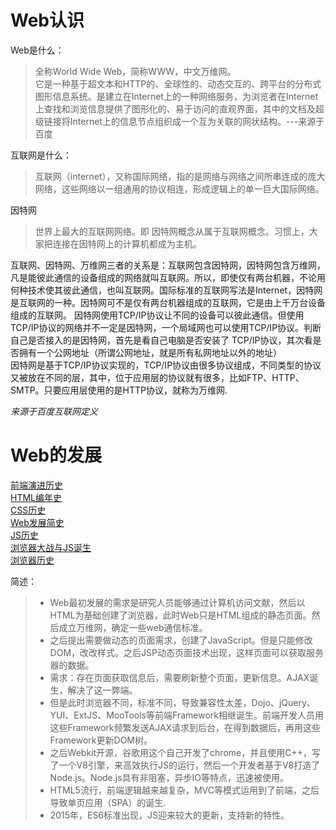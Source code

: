 # Web认识
Web是什么：
> 全称World Wide Web，简称WWW，中文万维网。   
> 它是一种基于超文本和HTTP的、全球性的、动态交互的、跨平台的分布式图形信息系统。是建立在Internet上的一种网络服务，为浏览者在Internet上查找和浏览信息提供了图形化的、易于访问的直观界面，其中的文档及超级链接将Internet上的信息节点组织成一个互为关联的网状结构。---来源于百度

互联网是什么：
> 互联网（internet），又称国际网络，指的是网络与网络之间所串连成的庞大网络，这些网络以一组通用的协议相连，形成逻辑上的单一巨大国际网络。

因特网
>世界上最大的互联网网络。即 因特网概念从属于互联网概念。习惯上，大家把连接在因特网上的计算机都成为主机。

互联网、因特网、万维网三者的关系是：互联网包含因特网，因特网包含万维网，凡是能彼此通信的设备组成的网络就叫互联网。所以，即使仅有两台机器，不论用何种技术使其彼此通信，也叫互联网。国际标准的互联网写法是Internet，因特网是互联网的一种。因特网可不是仅有两台机器组成的互联网，它是由上千万台设备组成的互联网。
因特网使用TCP/IP协议让不同的设备可以彼此通信。但使用TCP/IP协议的网络并不一定是因特网，一个局域网也可以使用TCP/IP协议。判断自己是否接入的是因特网，首先是看自己电脑是否安装了 TCP/IP协议，其次看是否拥有一个公网地址（所谓公网地址，就是所有私网地址以外的地址）   
因特网是基于TCP/IP协议实现的，TCP/IP协议由很多协议组成，不同类型的协议又被放在不同的层，其中，位于应用层的协议就有很多，比如FTP、HTTP、SMTP。只要应用层使用的是HTTP协议，就称为万维网.

*来源于百度互联网定义*


# Web的发展

[前端演进历史](https://mp.weixin.qq.com/s?__biz=MjM5Mjg4NDMwMA==&mid=400613181&idx=1&sn=0922531a39cf51ab7a12f625ae50609b&scene=0#wechat_redirect)   
[HTML编年史](https://www.jianshu.com/p/22da1e755bff)  
[CSS历史](https://www.jianshu.com/p/efbbf9c634f1)  
[Web发展简史](https://blog.csdn.net/katol/article/details/89192950)  
[JS历史](https://www.jianshu.com/p/208019383aa2)  
[浏览器大战与JS诞生](http://www.360doc.com/content/19/0731/01/29771970_852082416.shtml)  
[浏览器历史](https://segmentfault.com/a/1190000018806562)

简述：
> * Web最初发展的需求是研究人员能够通过计算机访问文献，然后以HTML为基础创建了浏览器，此时Web只是HTML组成的静态页面。然后成立万维网，确定一些web通信标准。  
> * 之后提出需要做动态的页面需求，创建了JavaScript。但是只能修改DOM，改改样式。之后JSP动态页面技术出现，这样页面可以获取服务器的数据。
> * 需求：存在页面获取信息后，需要刷新整个页面，更新信息。AJAX诞生，解决了这一弊端。
> * 但是此时浏览器不同，标准不同，导致兼容性太差，Dojo、jQuery、YUI、ExtJS、MooTools等前端Framework相继诞生。前端开发人员用这些Framework频繁发送AJAX请求到后台，在得到数据后，再用这些Framework更新DOM树。
> * 之后Webkit开源，谷歌用这个自己开发了chrome，并且使用C++，写了一个V8引擎，来高效执行JS的运行，然后一个开发者基于V8打造了Node.js。Node.js具有非阻塞，异步IO等特点，迅速被使用。
> * HTML5流行，前端逻辑越来越复杂，MVC等模式运用到了前端，之后导致单页应用（SPA）的诞生.
> * 2015年，ES6标准出现，JS迎来较大的更新，支持新的特性。


<!-- > AJAX:= 异步 JavaScript 和 XML。AJAX 是一种用于创建快速动态网页的技术。通过在后台与服务器进行少量数据交换，AJAX 可以使网页实现异步更新。这意味着可以在不重新加载整个网页的情况下，对网页的某部分进行更新。 -->
